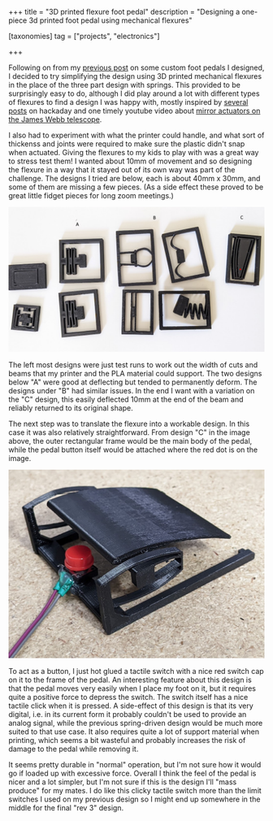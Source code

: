 +++
title = "3D printed flexure foot pedal"
description = "Designing a one-piece 3d printed foot pedal using mechanical flexures"

[taxonomies]
tag = ["projects", "electronics"]

+++

Following on from my [previous post](/post/custom-gaming-foot-pedals)
on some custom foot pedals I designed, I decided to try simplifying the design
using 3D printed mechanical flexures in the place of the three part design with
springs. This provided to be surprisingly easy to do, although I did play around
a lot with different types of flexures to find a design I was happy with, mostly
inspired by [several](https://hackaday.com/2021/06/22/print-your-own-flexures/)
[posts](https://hackaday.com/2021/12/14/fabulous-flexure-mechanism-makes-for-resetting-cat-calendar/)
on hackaday and one timely youtube video about [mirror actuators on the James
Webb telescope](https://www.youtube.com/watch?v=5MxH1sfJLBQ).

I also had to experiment with what the printer could handle, and what sort of
thickenss and joints were required to make sure the plastic didn't snap when
actuated. Giving the flexures to my kids to play with was a great way to stress
test them! I wanted about 10mm of movement and so designing the flexure in a way
that it stayed out of its own way was part of the challenge. The designs I tried
are below, each is about 40mm x 30mm, and some of them are missing a few pieces.
(As a side effect these proved to be great little fidget pieces for long zoom
meetings.)

![Different flexure designs I trialled before settling on a modified version of the right most design.](flexures.png)

The left most designs were just test runs to work out the width of cuts and
beams that my printer and the PLA material could support. The two designs below
"A" were good at deflecting but tended to permanently deform. The designs under
"B" had similar issues. In the end I want with a variation on the "C" design,
this easily deflected 10mm at the end of the beam and reliably returned to its
original shape.

The next step was to translate the flexure into a workable design. In this case
it was also relatively straightforward. From design "C" in the image above, the
outer rectangular frame would be the main body of the pedal, while the pedal
button itself would be attached where the red dot is on the image.

![The final printed pedal, with a tactile button hot glued in place.](back_view.jpg)

To act as a button, I just hot glued a tactile switch with a nice red switch cap
on it to the frame of the pedal. An interesting feature about this design is
that the pedal moves very easily when I place my foot on it, but it requires
quite a positive force to depress the switch. The switch itself has a nice
tactile click when it is pressed. A side-effect of this design is that its very
digital, i.e. in its current form it probably couldn't be used to provide an
analog signal, while the previous spring-driven design would be much more suited
to that use case. It also requires quite a lot of support material when
printing, which seems a bit wasteful and probably increases the risk of damage
to the pedal while removing it.

It seems pretty durable in "normal" operation, but I'm not sure how it would go
if loaded up with excessive force. Overall I think the feel of the pedal is
nicer and a lot simpler, but I'm not sure if this is the design I'll "mass
produce" for my mates. I do like this clicky tactile switch more than the limit
switches I used on my previous design so I might end up somewhere in the middle
for the final "rev 3" design.
